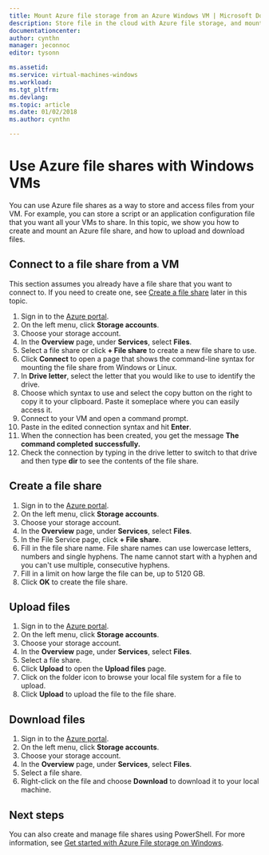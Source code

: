 ```yaml
---
title: Mount Azure file storage from an Azure Windows VM | Microsoft Docs
description: Store file in the cloud with Azure file storage, and mount your cloud file share from an Azure virtual machine (VM).
documentationcenter: 
author: cynthn
manager: jeconnoc
editor: tysonn

ms.assetid: 
ms.service: virtual-machines-windows
ms.workload: 
ms.tgt_pltfrm: 
ms.devlang: 
ms.topic: article
ms.date: 01/02/2018
ms.author: cynthn

---
```


# Use Azure file shares with Windows VMs 

You can use Azure file shares as a way to store and access files from your VM. For example, you can store a script or an application configuration file that you want all your VMs to share. In this topic, we show you how to create and mount an Azure file share, and how to upload and download files.

## Connect to a file share from a VM

This section assumes you already have a file share that you want to connect to. If you need to create one, see [Create a file share](#create-a-file-share) later in this topic.

1. Sign in to the [Azure portal](https://portal.azure.com).
2. On the left menu, click **Storage accounts**.
3. Choose your storage account.
4. In the **Overview** page, under **Services**, select **Files**.
5. Select a file share or click **+ File share** to create a new file share to use.
6. Click **Connect** to open a page that shows the command-line syntax for mounting the file share from Windows or Linux.
7. In **Drive letter**, select the letter that you would like to use to identify the drive.
8. Choose which syntax to use and select the copy button on the right to copy it to your clipboard. Paste it someplace where you can easily access it. 
8. Connect to your VM and open a command prompt.
9. Paste in the edited connection syntax and hit **Enter**.
10. When the connection has been created, you get the message **The command completed successfully.**
11. Check the connection by typing in the drive letter to switch to that drive and then type **dir** to see the contents of the file share.



## Create a file share 
1. Sign in to the [Azure portal](https://portal.azure.com).
2. On the left menu, click **Storage accounts**.
3. Choose your storage account.
4. In the **Overview** page, under **Services**, select **Files**.
5. In the File Service page, click **+ File share**.
6. Fill in the file share name. File share names can use lowercase letters, numbers and single hyphens. The name cannot start with a hyphen and you can't use multiple, consecutive hyphens. 
7. Fill in a limit on how large the file can be, up to 5120 GB.
8. Click **OK** to create the file share.
   
## Upload files
1. Sign in to the [Azure portal](https://portal.azure.com).
2. On the left menu, click **Storage accounts**.
3. Choose your storage account.
4. In the **Overview** page, under **Services**, select **Files**.
5. Select a file share.
6. Click **Upload** to open the **Upload files** page.
7. Click on the folder icon to browse your local file system for a file to upload.   
8. Click **Upload** to upload the file to the file share.

## Download files
1. Sign in to the [Azure portal](https://portal.azure.com).
2. On the left menu, click **Storage accounts**.
3. Choose your storage account.
4. In the **Overview** page, under **Services**, select **Files**.
5. Select a file share.
6. Right-click on the file and choose **Download** to download it to your local machine.
   

## Next steps

You can also create and manage file shares using PowerShell. For more information, see [Get started with Azure File storage on Windows](../../storage/files/storage-dotnet-how-to-use-files.md).
